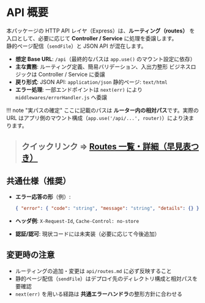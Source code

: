 # API 概要

本パッケージの HTTP API レイヤ（Express）は、**ルーティング（routes）** を入口として、必要に応じて **Controller / Service** に処理を委譲します。  
静的ページ配信（`sendFile`）と JSON API が混在します。

- **想定 Base URL**: `/api`（最終的なパスは `app.use()` のマウント設定に依存）
- **主な責務**:
  ルーティング定義、簡易バリデーション、入出力整形
  ビジネスロジックは Controller / Service に委譲
- **戻り形式**:
  JSON API: `application/json`
  静的ページ: `text/html`
- **エラー処理**: 一部エンドポイントは `next(err)` により `middlewares/errorHandler.js` へ委譲

!!! note "実パスの確定"
    ここに記載のパスは **ルーター内の相対パス**です。実際の URL はアプリ側のマウント構成（`app.use('/api/...', router)`）により決まります。

> ## **クイックリンク =>** [**Routes 一覧・詳細（早見表つき）**](./routes.md)

## **共通仕様（推奨）**

- **エラー応答の形**（例）:

  ```json
  { "error": { "code": "string", "message": "string", "details": {} } }
  ```

- **ヘッダ例**: `X-Request-Id`, `Cache-Control: no-store`
- **認証/認可**: 現状コードには未実装（必要に応じて今後追加）

## **変更時の注意**

- ルーティングの追加・変更は `api/routes.md` に必ず反映すること
- 静的ページ配信（`sendFile`）はデプロイ先のディレクトリ構成と相対パスを要確認
- `next(err)` を用いる経路は **共通エラーハンドラ**の整形方針に合わせる
